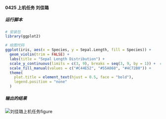 #### 0425 上机任务 刘佳璐
##### 运行脚本
```r
# 安装包
library(ggplot2)

# 绘图代码
ggplot(iris, aes(x = Species, y = Sepal.Length, fill = Species)) +
  geom_violin(trim = FALSE) +
  labs(title = "Sepal Length Distribution") +
  scale_y_continuous(limits = c(3, 9), breaks = seq(3, 9, by = 1)) +  # 强制显示3-9，刻度间隔为1
  scale_fill_manual(values = c("#C44E52", "#55A868", "#4C72B0")) +
  theme(
    plot.title = element_text(hjust = 0.5, face = "bold"),
    legend.position = "none"
  )
```

##### 输出的结果
![刘佳璐上机任务figure](https://github.com/user-attachments/assets/cf405ac1-046b-4c9d-8176-546c5dbfbedd)

